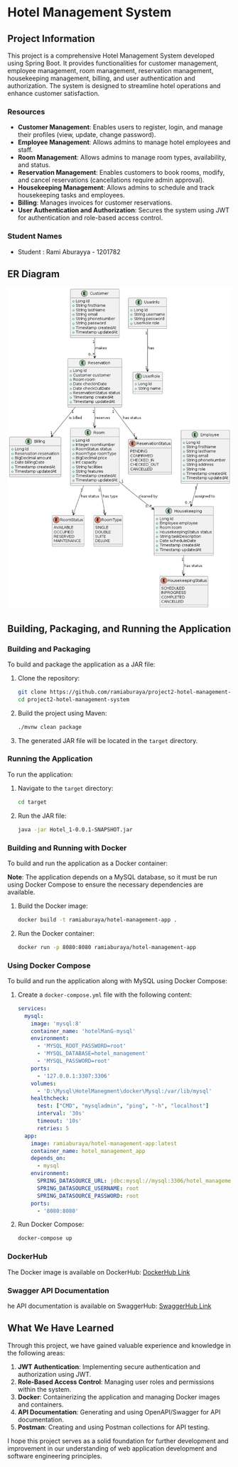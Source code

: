 # Hotel Management System

## Project Information

This project is a comprehensive Hotel Management System developed using Spring Boot. It provides functionalities for customer management, employee management, room management, reservation management, housekeeping management, billing, and user authentication and authorization. The system is designed to streamline hotel operations and enhance customer satisfaction.

### Resources

- **Customer Management**: Enables users to register, login, and manage their profiles (view, update, change password).
- **Employee Management**: Allows admins to manage hotel employees and staff.
- **Room Management**: Allows admins to manage room types, availability, and status.
- **Reservation Management**: Enables customers to book rooms, modify, and cancel reservations (cancellations require admin approval).
- **Housekeeping Management**: Allows admins to schedule and track housekeeping tasks and employees.
- **Billing**: Manages invoices for customer reservations.
- **User Authentication and Authorization**: Secures the system using JWT for authentication and role-based access control.

### Student Names

- Student : Rami Aburayya - 1201782

## ER Diagram

![ER Diagram](ERD.png)

## Building, Packaging, and Running the Application

### Building and Packaging

To build and package the application as a JAR file:

1. Clone the repository:
    ```bash
    git clone https://github.com/ramiaburaya/project2-hotel-management-system.git
    cd project2-hotel-management-system
    ```

2. Build the project using Maven:
    ```bash
    ./mvnw clean package
    ```

3. The generated JAR file will be located in the `target` directory.

### Running the Application

To run the application:

1. Navigate to the `target` directory:
    ```bash
    cd target
    ```

2. Run the JAR file:
    ```bash
    java -jar Hotel_1-0.0.1-SNAPSHOT.jar
    ```

### Building and Running with Docker

To build and run the application as a Docker container:

**Note**: The application depends on a MySQL database, so it must be run using Docker Compose to ensure the necessary dependencies are available.

1. Build the Docker image:
    ```bash
    docker build -t ramiaburaya/hotel-management-app .
    ```

2. Run the Docker container:
    ```bash
    docker run -p 8080:8080 ramiaburaya/hotel-management-app
    ```

### Using Docker Compose

To build and run the application along with MySQL using Docker Compose:

1. Create a `docker-compose.yml` file with the following content:

    ```yaml
    services:
      mysql:
        image: 'mysql:8'
        container_name: 'hotelManG-mysql'
        environment:
          - 'MYSQL_ROOT_PASSWORD=root'
          - 'MYSQL_DATABASE=hotel_management'
          - 'MYSQL_PASSWORD=root'
        ports:
          - '127.0.0.1:3307:3306'
        volumes:
          - 'D:\Mysql\HotelManegment\docker\Mysql:/var/lib/mysql'
        healthcheck:
          test: ["CMD", "mysqladmin", "ping", "-h", "localhost"]
          interval: '30s'
          timeout: '10s'
          retries: 5
      app:
        image: ramiaburaya/hotel-management-app:latest
        container_name: hotel_management_app
        depends_on:
          - mysql
        environment:
          SPRING_DATASOURCE_URL: jdbc:mysql://mysql:3306/hotel_management
          SPRING_DATASOURCE_USERNAME: root
          SPRING_DATASOURCE_PASSWORD: root
        ports:
          - '8080:8080'
    ```

2. Run Docker Compose:
    ```bash
    docker-compose up
    ```


### DockerHub

The Docker image is available on DockerHub: [DockerHub Link](https://hub.docker.com/r/ramiaburaya/hotel-management-app)

### Swagger API Documentation

he API documentation is available on SwaggerHub: [SwaggerHub Link](https://app.swaggerhub.com/apis-docs/RAMIABURAYA16/Hotel_Management_API/1.0.0)

## What We Have Learned

Through this project, we have gained valuable experience and knowledge in the following areas:

1. **JWT Authentication**: Implementing secure authentication and authorization using JWT.
2. **Role-Based Access Control**: Managing user roles and permissions within the system.
3. **Docker**: Containerizing the application and managing Docker images and containers.
4. **API Documentation**: Generating and using OpenAPI/Swagger for API documentation.
5. **Postman**: Creating and using Postman collections for API testing.


I hope this project serves as a solid foundation for further development and improvement in our understanding of web application development and software engineering principles.
